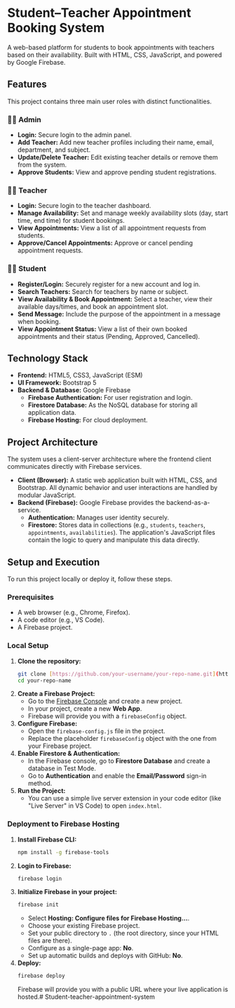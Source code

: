 # Student–Teacher Appointment Booking System

A web-based platform for students to book appointments with teachers based on their availability. Built with HTML, CSS, JavaScript, and powered by Google Firebase.

## Features

This project contains three main user roles with distinct functionalities.

### 👨‍💼 Admin
-   **Login:** Secure login to the admin panel.
-   **Add Teacher:** Add new teacher profiles including their name, email, department, and subject.
-   **Update/Delete Teacher:** Edit existing teacher details or remove them from the system.
-   **Approve Students:** View and approve pending student registrations.

### 🧑‍🏫 Teacher
-   **Login:** Secure login to the teacher dashboard.
-   **Manage Availability:** Set and manage weekly availability slots (day, start time, end time) for student bookings.
-   **View Appointments:** View a list of all appointment requests from students.
-   **Approve/Cancel Appointments:** Approve or cancel pending appointment requests.

### 👨‍🎓 Student
-   **Register/Login:** Securely register for a new account and log in.
-   **Search Teachers:** Search for teachers by name or subject.
-   **View Availability & Book Appointment:** Select a teacher, view their available days/times, and book an appointment slot.
-   **Send Message:** Include the purpose of the appointment in a message when booking.
-   **View Appointment Status:** View a list of their own booked appointments and their status (Pending, Approved, Cancelled).

## Technology Stack

-   **Frontend:** HTML5, CSS3, JavaScript (ESM)
-   **UI Framework:** Bootstrap 5
-   **Backend & Database:** Google Firebase
    -   **Firebase Authentication:** For user registration and login.
    -   **Firestore Database:** As the NoSQL database for storing all application data.
    -   **Firebase Hosting:** For cloud deployment.

## Project Architecture

The system uses a client-server architecture where the frontend client communicates directly with Firebase services.

-   **Client (Browser):** A static web application built with HTML, CSS, and Bootstrap. All dynamic behavior and user interactions are handled by modular JavaScript.
-   **Backend (Firebase):** Google Firebase provides the backend-as-a-service.
    -   **Authentication:** Manages user identity securely.
    -   **Firestore:** Stores data in collections (e.g., `students`, `teachers`, `appointments`, `availabilities`). The application's JavaScript files contain the logic to query and manipulate this data directly.

## Setup and Execution

To run this project locally or deploy it, follow these steps.

### Prerequisites
-   A web browser (e.g., Chrome, Firefox).
-   A code editor (e.g., VS Code).
-   A Firebase project.

### Local Setup
1.  **Clone the repository:**
    ```bash
    git clone [https://github.com/your-username/your-repo-name.git](https://github.com/your-username/your-repo-name.git)
    cd your-repo-name
    ```
2.  **Create a Firebase Project:**
    -   Go to the [Firebase Console](https://console.firebase.google.com/) and create a new project.
    -   In your project, create a new **Web App**.
    -   Firebase will provide you with a `firebaseConfig` object.
3.  **Configure Firebase:**
    -   Open the `firebase-config.js` file in the project.
    -   Replace the placeholder `firebaseConfig` object with the one from your Firebase project.
4.  **Enable Firestore & Authentication:**
    -   In the Firebase console, go to **Firestore Database** and create a database in Test Mode.
    -   Go to **Authentication** and enable the **Email/Password** sign-in method.
5.  **Run the Project:**
    -   You can use a simple live server extension in your code editor (like "Live Server" in VS Code) to open `index.html`.

### Deployment to Firebase Hosting
1.  **Install Firebase CLI:**
    ```bash
    npm install -g firebase-tools
    ```
2.  **Login to Firebase:**
    ```bash
    firebase login
    ```
3.  **Initialize Firebase in your project:**
    ```bash
    firebase init
    ```
    -   Select **Hosting: Configure files for Firebase Hosting...**.
    -   Choose your existing Firebase project.
    -   Set your public directory to `.` (the root directory, since your HTML files are there).
    -   Configure as a single-page app: **No**.
    -   Set up automatic builds and deploys with GitHub: **No**.
4.  **Deploy:**
    ```bash
    firebase deploy
    ```
    Firebase will provide you with a public URL where your live application is hosted.#   S t u d e n t - t e a c h e r - a p p o i n t m e n t - s y s t e m  
 